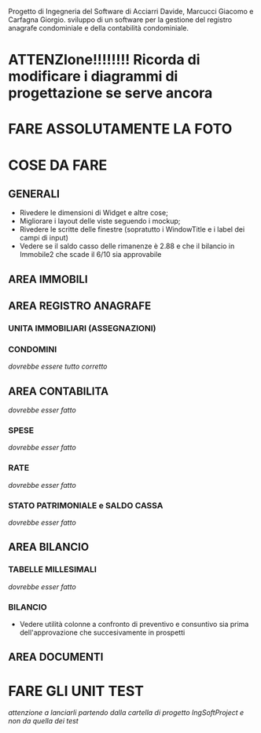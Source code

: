 Progetto di Ingegneria del Software di Acciarri Davide, Marcucci Giacomo e Carfagna Giorgio.
sviluppo di un software per la gestione del registro anagrafe condominiale e della contabilità condominiale.

# ATTENZIone!!!!!!!! Ricorda di modificare i diagrammi di progettazione se serve ancora 
# FARE ASSOLUTAMENTE LA FOTO

# COSE DA FARE
## GENERALI
- Rivedere le dimensioni di Widget e altre cose;
- Migliorare i layout delle viste seguendo i mockup;
- Rivedere le scritte delle finestre (sopratutto i WindowTitle e i label dei campi di input)
- Vedere se il saldo casso delle rimanenze è 2.88 e che il bilancio in Immobile2 che scade il 6/10 sia approvabile

## AREA IMMOBILI

## AREA REGISTRO ANAGRAFE

### UNITA IMMOBILIARI (ASSEGNAZIONI)


### CONDOMINI
*dovrebbe essere tutto corretto*

## AREA CONTABILITA
*dovrebbe esser fatto*

### SPESE
*dovrebbe esser fatto*

### RATE
*dovrebbe esser fatto*

### STATO PATRIMONIALE e SALDO CASSA
*dovrebbe esser fatto*

## AREA BILANCIO

### TABELLE MILLESIMALI
*dovrebbe esser fatto*

### BILANCIO
- Vedere utilità colonne a confronto di preventivo e consuntivo sia prima dell'approvazione che succesivamente in prospetti

## AREA DOCUMENTI

# FARE GLI UNIT TEST

*attenzione a lanciarli partendo dalla cartella di progetto IngSoftProject e non da quella dei test*

